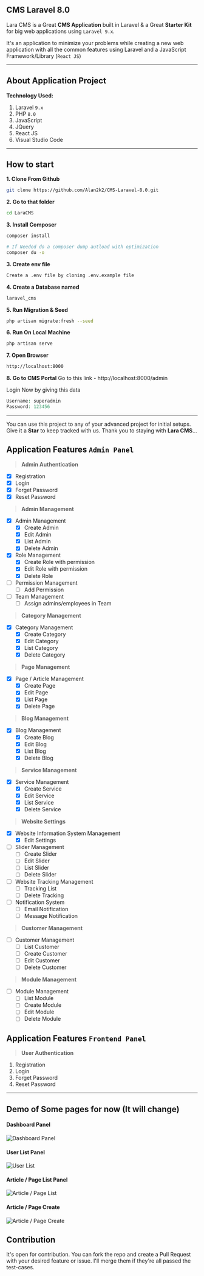 ## CMS Laravel 8.0

Lara CMS is a Great **CMS Application** built in Laravel & a Great **Starter Kit** for big web applications using `Laravel 9.x`.

It's an application to minimize your problems while creating a new web application with all the common features using Laravel and a JavaScript Framework/Library (`React JS`)

---

## About Application Project

**Technology Used:**

1. Laravel `9.x`
1. PHP `8.0`
1. JavaScript
1. JQuery
1. React JS
1. Visual Studio Code

---

## How to start

**1. Clone From Github**
```bash
git clone https://github.com/Alan2k2/CMS-Laravel-8.0.git
```

**2. Go to that folder**
```bash
cd LaraCMS
```

**3. Install Composer**
```bash
composer install

# If Needed do a composer dump autload with optimization
composer du -o
```

**3. Create env file**
```bash
Create a .env file by cloning .env.example file
```

**4. Create a Database named**
```bash
laravel_cms
```

**5. Run Migration & Seed**
```bash
php artisan migrate:fresh --seed
```

**6. Run On Local Machine**
```bash
php artisan serve
```

**7. Open Browser**
```bash
http://localhost:8000
```

**8. Go to CMS Portal**
Go to this link - http://localhost:8000/admin

Login Now by giving this data
```php
Username: superadmin
Password: 123456
```

---

You can use this project to any of your advanced project for initial setups. Give it a **Star** to keep tracked with us. Thank you to staying with **Lara CMS**...

## Application Features `Admin Panel`

> **Admin Authentication**

- [x] Registration
- [x] Login
- [x] Forget Password
- [x] Reset Password

> **Admin Management**

- [x] Admin Management
  - [x] Create Admin
  - [x] Edit Admin
  - [x] List Admin
  - [x] Delete Admin
- [x] Role Management
  - [x] Create Role with permission
  - [x] Edit Role with permission
  - [x] Delete Role
- [ ] Permission Management
  - [ ] Add Permission

- [ ] Team Management
  - [ ] Assign admins/employees in Team

> **Category Management**

- [x] Category Management
  - [x] Create Category
  - [x] Edit Category
  - [x] List Category
  - [x] Delete Category

> **Page Management**

- [x] Page / Article Management
  - [x] Create Page
  - [x] Edit Page
  - [x] List Page
  - [x] Delete Page

> **Blog Management**

- [x] Blog Management
  - [x] Create Blog
  - [x] Edit Blog
  - [x] List Blog
  - [x] Delete Blog

> **Service Management**
- [x] Service Management
  - [x] Create Service
  - [x] Edit Service
  - [x] List Service
  - [x] Delete Service

> **Website Settings**

- [x] Website Information System Management
  - [x] Edit Settings
- [ ] Slider Management
  - [ ] Create Slider
  - [ ] Edit Slider
  - [ ] List Slider
  - [ ] Delete Slider
- [ ] Website Tracking Management
  - [ ] Tracking List
  - [ ] Delete Tracking
- [ ] Notification System
  - [ ] Email Notification
  - [ ] Message Notification

> **Customer Management**

- [ ] Customer Management
  - [ ] List Customer
  - [ ] Create Customer
  - [ ] Edit Customer
  - [ ] Delete Customer

> **Module Management**

- [ ] Module Management
  - [ ] List Module
  - [ ] Create Module
  - [ ] Edit Module
  - [ ] Delete Module

## Application Features `Frontend Panel`

> **User Authentication**

1. Registration
1. Login
1. Forget Password
1. Reset Password

---


## Demo of Some pages for now (It will change)

#### Dashboard Panel
![Dashboard Panel](https://i.ibb.co/bshFCkH/Lara-CMS-Dashboard.png)


#### User List Panel
![User List](https://i.ibb.co/RBNNCR3/Lara-CMS-User-List.pngd)


#### Article / Page List Panel
![Article / Page List](https://i.ibb.co/RN4Kp2s/Lara-CMS-Article-List.png)


#### Article / Page Create
![Article / Page Create](https://i.ibb.co/b5TWHKV/Lara-CMS-Create-Article.png)


## Contribution
It's open for contribution. You can fork the repo and create a Pull Request with your desired feature or issue. I'll merge them if they're all passed the test-cases.
